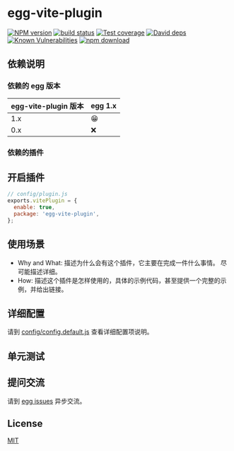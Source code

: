 # egg-vite-plugin

[![NPM version][npm-image]][npm-url]
[![build status][travis-image]][travis-url]
[![Test coverage][codecov-image]][codecov-url]
[![David deps][david-image]][david-url]
[![Known Vulnerabilities][snyk-image]][snyk-url]
[![npm download][download-image]][download-url]

[npm-image]: https://img.shields.io/npm/v/egg-vite-plugin.svg?style=flat-square
[npm-url]: https://npmjs.org/package/egg-vite-plugin
[travis-image]: https://img.shields.io/travis/eggjs/egg-vite-plugin.svg?style=flat-square
[travis-url]: https://travis-ci.org/eggjs/egg-vite-plugin
[codecov-image]: https://img.shields.io/codecov/c/github/eggjs/egg-vite-plugin.svg?style=flat-square
[codecov-url]: https://codecov.io/github/eggjs/egg-vite-plugin?branch=master
[david-image]: https://img.shields.io/david/eggjs/egg-vite-plugin.svg?style=flat-square
[david-url]: https://david-dm.org/eggjs/egg-vite-plugin
[snyk-image]: https://snyk.io/test/npm/egg-vite-plugin/badge.svg?style=flat-square
[snyk-url]: https://snyk.io/test/npm/egg-vite-plugin
[download-image]: https://img.shields.io/npm/dm/egg-vite-plugin.svg?style=flat-square
[download-url]: https://npmjs.org/package/egg-vite-plugin

<!--
Description here.
-->

## 依赖说明

### 依赖的 egg 版本

egg-vite-plugin 版本 | egg 1.x
--- | ---
1.x | 😁
0.x | ❌

### 依赖的插件
<!--

如果有依赖其它插件，请在这里特别说明。如

- security
- multipart

-->

## 开启插件

```js
// config/plugin.js
exports.vitePlugin = {
  enable: true,
  package: 'egg-vite-plugin',
};
```

## 使用场景

- Why and What: 描述为什么会有这个插件，它主要在完成一件什么事情。
尽可能描述详细。
- How: 描述这个插件是怎样使用的，具体的示例代码，甚至提供一个完整的示例，并给出链接。

## 详细配置

请到 [config/config.default.js](config/config.default.js) 查看详细配置项说明。

## 单元测试

<!-- 描述如何在单元测试中使用此插件，例如 schedule 如何触发。无则省略。-->

## 提问交流

请到 [egg issues](https://github.com/eggjs/egg/issues) 异步交流。

## License

[MIT](LICENSE)
